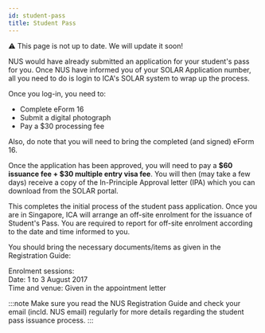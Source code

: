 ```yaml
---
id: student-pass
title: Student Pass
---
```


:warning: This page is not up to date. We will update it soon!

NUS would have already submitted an application for your student's pass for you. Once NUS have informed you of your SOLAR Application number, all you need to do is login to ICA's SOLAR system to wrap up the process.

Once you log-in, you need to: 
- Complete eForm 16
- Submit a digital photograph
- Pay a $30 processing fee

Also, do note that you will need to bring the completed (and signed) eForm 16.


Once the application has been approved, you will need to pay a **$60 issuance fee + $30 multiple entry visa fee**. You will then (may take a few days) receive a copy of the In-Principle Approval letter (IPA) which you can download from the SOLAR portal. 

This completes the initial process of the student pass application. Once you are in Singapore, ICA will arrange an off-site enrolment for the issuance of Student's Pass. You are required to report for off-site enrolment according to the date and time informed to you.

You should bring the necessary documents/items as given in the Registration Guide:

Enrolment sessions:<br/>
Date: 1 to 3 August 2017<br/>
Time and venue: Given in the appointment letter

:::note
Make sure you read the NUS Registration Guide and check your email (incld. NUS email) regularly for more details regarding the student pass issuance process.
:::
